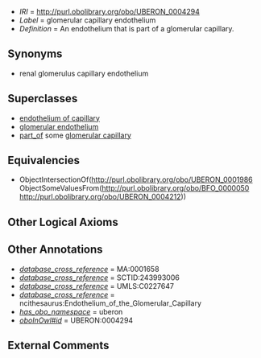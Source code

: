  * *IRI* = http://purl.obolibrary.org/obo/UBERON_0004294
 * *Label* = glomerular capillary endothelium
 * *Definition* = An endothelium that is part of a glomerular capillary.

## Synonyms

 * renal glomerulus capillary endothelium

## Superclasses

 * [endothelium of capillary](../../UBERON/15/UBERON_0001915.md)
 * [glomerular endothelium](../../UBERON/89/UBERON_0004189.md)
 * [part_of](../../BFO/50/BFO_0000050.md) some [glomerular capillary](../../UBERON/12/UBERON_0004212.md)

## Equivalencies

 * ObjectIntersectionOf(<http://purl.obolibrary.org/obo/UBERON_0001986> ObjectSomeValuesFrom(<http://purl.obolibrary.org/obo/BFO_0000050> <http://purl.obolibrary.org/obo/UBERON_0004212>))

## Other Logical Axioms


## Other Annotations

 * *[database_cross_reference](../../ef/oboInOwl#hasDbXref.md)* = MA:0001658
 * *[database_cross_reference](../../ef/oboInOwl#hasDbXref.md)* = SCTID:243993006
 * *[database_cross_reference](../../ef/oboInOwl#hasDbXref.md)* = UMLS:C0227647
 * *[database_cross_reference](../../ef/oboInOwl#hasDbXref.md)* = ncithesaurus:Endothelium_of_the_Glomerular_Capillary
 * *[has_obo_namespace](../../ce/oboInOwl#hasOBONamespace.md)* = uberon
 * *[oboInOwl#id](../../id/oboInOwl#id.md)* = UBERON:0004294

## External Comments

